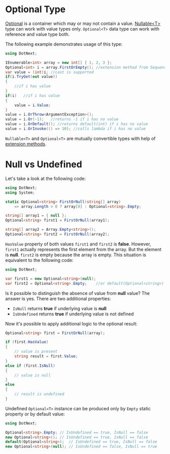 Optional Type
====
[Optional](../../api/DotNext.Optional-1.yml) is a container which may or may not contain a value. [Nullable&lt;T&gt;](https://docs.microsoft.com/en-us/dotnet/api/system.nullable-1) type can work with value types only. `Optional<T>` data type can work with reference and value type both.

The following example demonstrates usage of this type:
```csharp
using DotNext;

IEnumerable<int> array = new int[] { 1, 2, 3 };
Optional<int> i = array.FirstOrEmpty(); //extension method from Sequence class
var value = (int)i; //cast is supported
if(i.TryGet(out value))
{
    //if i has value
}
if(i)   //if i has value
{
    value = i.Value;
}
value = i.OrThrow<ArgumentException>();
value = i.Or(-1);   //returns -1 if i has no value
value = i.OrDefault(); //returns default(int) if i has no value
value = i.OrInvoke(() => 10); //calls lambda if i has no value
```

`Nullable<T>` and `Optional<T>` are mutually convertible types with help of [extension methods](../../api/DotNext.Optional.yml).

# Null vs Undefined
Let's take a look at the following code:
```csharp
using DotNext;
using System;

static Optional<string> FirstOrNull(string[] array)
    => array.Length > 0 ? array[0] : Optional<string>.Empty;

string[] array1 = { null };
Optional<string> first1 = FirstOrNull(array1);

string[] array2 = Array.Empty<string>();
Optional<string> first2 = FirstOrNull(array2);
```

`HasValue` property of both values `first1` and `first2` is **false**. However, `first1` actually represents the first element from the array. But the element is **null**. `first2` is empty because the array is empty. This situation is equivalent to the following code:
```csharp
using DotNext;

var first1 = new Optional<string>(null);
var first2 = Optional<string>.Empty;    //or default(Optional<string>)
```

Is it possible to distinguish the absence of value from **null** value? The answer is yes. There are two additional properties:
* `IsNull` returns **true** if underlying value is **null**
* `IsUndefined` returns **true** if underlying value is not defined

Now it's possible to apply additional logic to the optional result:
```csharp
Optional<string> first = FirstOrNull(array);

if (first.HasValue)
{
    // value is present
    string result = first.Value;
}
else if (first.IsNull)
{
    // value is null
}
else
{
    // result is undefined
}
```

Undefined `Optional<T>` instance can be produced only by `Empty` static property or by default value:
```csharp
using DotNext;

Optional<string>.Empty; // IsUndefined == true, IsNull == false
new Optional<string>(); // IsUndefined == true, IsNull == false
default(Optional<string>);  // IsUndefined == true, IsNull == false
new Optional<string>(null); // IsUndefined == false, IsNull == true
```